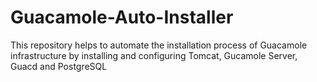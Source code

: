 # Guacamole-Auto-Installer
This repository helps to automate the installation process of Guacamole infrastructure by installing and configuring Tomcat, Gucamole Server, Guacd and PostgreSQL
